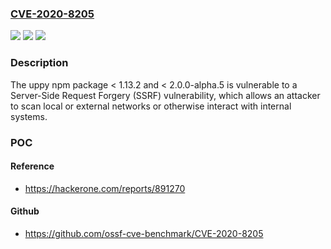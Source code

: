 ### [CVE-2020-8205](https://cve.mitre.org/cgi-bin/cvename.cgi?name=CVE-2020-8205)
![](https://img.shields.io/static/v1?label=Product&message=uppy&color=blue)
![](https://img.shields.io/static/v1?label=Version&message=Fixed%20Versions%3A%201.13.2%2C%202.0.0-alpha.5%20&color=brightgreen)
![](https://img.shields.io/static/v1?label=Vulnerability&message=Server-Side%20Request%20Forgery%20(SSRF)%20(CWE-918)&color=brightgreen)

### Description

The uppy npm package < 1.13.2 and < 2.0.0-alpha.5 is vulnerable to a Server-Side Request Forgery (SSRF) vulnerability, which allows an attacker to scan local or external networks or otherwise interact with internal systems.

### POC

#### Reference
- https://hackerone.com/reports/891270

#### Github
- https://github.com/ossf-cve-benchmark/CVE-2020-8205

